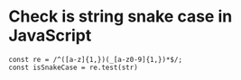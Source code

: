 # Check is string snake case in JavaScript

	const re = /^([a-z]{1,})(_[a-z0-9]{1,})*$/;
	const isSnakeCase = re.test(str)
